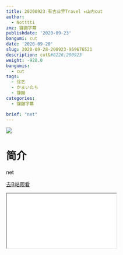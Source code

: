 ```yaml
---
title: 20200923 有吉业界Travel ★山内cut
author:
  - Notttti
zmz: 镰鼬字幕
publishdate: '2020-09-23'
bangumi: cut
date: '2020-09-28'
slug: 2020-09-28-200923-969676521
description: cut&#8226;200923
weight: -928.0
bangumis:
  - cut
tags:
  - 综艺
  - かまいたち
  - 镰鼬
categories:
  - 镰鼬字幕

brief: "net"
---
```

![](https://raw.githubusercontent.com/tcgriffith/owaraisite/master/static/tmpimg/6fa651df9140b52f0c21892d5612f7682aa827e8.jpg.480.jpg)
# 简介  
net  

[去B站观看](https://www.bilibili.com/video/av969676521/)
<div class ="resp-container"><iframe class="testiframe" src="//player.bilibili.com/player.html?aid=969676521"", scrolling="no", allowfullscreen="true" > </iframe></div> 
